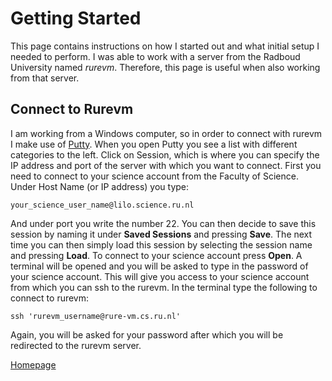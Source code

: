# Getting Started

This page contains instructions on how I started out and what initial setup I needed to perform.
I was able to work with a server from the Radboud University named *rurevm*. Therefore, this page is useful when also working from that server.

## Connect to Rurevm

I am working from a Windows computer, so in order to connect with rurevm I make use of [Putty](https://www.putty.org/). When you open Putty you see a list with different categories to the left. Click on Session, which is where you can specify the IP address and port of the server with which you want to connect. First you need to connect to your science account from the Faculty of Science. Under Host Name (or IP address) you type:

```
your_science_user_name@lilo.science.ru.nl
```

And under port you write the number 22.
You can then decide to save this session by naming it under **Saved Sessions** and pressing **Save**.
The next time you can then simply load this session by selecting the session name and pressing **Load**. To connect to your science account press **Open**.
A terminal will be opened and you will be asked to type in the password of your science account.
This will give you access to your science account from which you can ssh to the rurevm.
In the terminal type the following to connect to rurevm:
```
ssh 'rurevm_username@rure-vm.cs.ru.nl'
```
Again, you will be asked for your password after which you will be redirected to the rurevm server.

[Homepage](https://tomjg14.github.io/Master_Thesis_MSMARCO_Passage_Reranking_BERT/)
